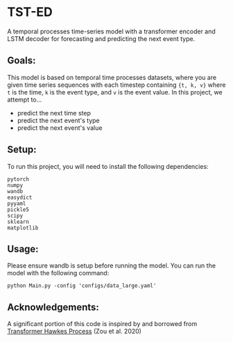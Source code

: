 # TST-ED
A temporal processes time-series model with a transformer encoder and LSTM decoder for forecasting and predicting the next event type. 

## Goals:

This model is based on temporal time processes datasets, where you are given time series sequences with each timestep containing `{t, k, v}` where `t` is the time, `k` is the event type, and `v` is the event value. In this project, we attempt to...

* predict the next time step
* predict the next event's type
* predict the next event's value

## Setup:

To run this project, you will need to install the following dependencies:
```
pytorch
numpy
wandb
easydict
pyyaml
pickle5
scipy
sklearn
matplotlib
```

## Usage:
Please ensure wandb is setup before running the model. You can run the model with the following command:
```
python Main.py -config 'configs/data_large.yaml'
```

## Acknowledgements:

A significant portion of this code is inspired by and borrowed from [Transformer Hawkes Process](https://github.com/SimiaoZuo/Transformer-Hawkes-Process) (Zou et al. 2020)